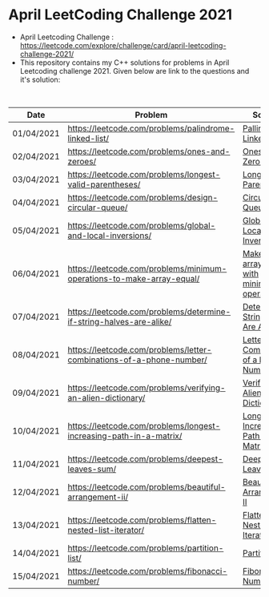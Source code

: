 # April LeetCoding Challenge 2021
* April Leetcoding Challenge : https://leetcode.com/explore/challenge/card/april-leetcoding-challenge-2021/
* This repository contains my C++ solutions for problems in April Leetcoding challenge 2021. Given below are link to the questions and it's solution:
<br />

| Date | Problem | Solution | Difficulty |
| --- | --- | --- | --- |
| 01/04/2021 | https://leetcode.com/problems/palindrome-linked-list/ | [Pallindrome Linked List](https://github.com/mohammedismailb18/LeetCode/blob/main/April%20LeetCoding%20Challenge%202021/Day_01_Pallindrome_Linked_List.cpp) | ![Easy](https://img.shields.io/badge/Easy-5cb85c.svg?style=flat) |
| 02/04/2021 | https://leetcode.com/problems/ones-and-zeroes/ | [Ones and Zeros](https://github.com/mohammedismailb18/LeetCode/blob/main/April%20LeetCoding%20Challenge%202021/Day_02_Ones_and_Zeros.cpp)  | ![Medium](https://img.shields.io/badge/Medium-f0ad4e.svg?style=flat) |
| 03/04/2021 | https://leetcode.com/problems/longest-valid-parentheses/ | [Longest Valid Parenthesis](https://github.com/mohammedismailb18/LeetCode/blob/main/April%20LeetCoding%20Challenge%202021/Day_03_Longest_Valid_Parenthesis.cpp) | ![Hard](https://img.shields.io/badge/Hard-d9534f.svg?style=flat) |
| 04/04/2021 | https://leetcode.com/problems/design-circular-queue/ | [Circular Queue](https://github.com/mohammedismailb18/LeetCode/blob/main/April%20LeetCoding%20Challenge%202021/Day_04_Design_Circular_Queue.c) | ![Medium](https://img.shields.io/badge/Medium-f0ad4e.svg?style=flat) |
| 05/04/2021 | https://leetcode.com/problems/global-and-local-inversions/ | [Global and Local Inversion](https://github.com/mohammedismailb18/LeetCode/blob/main/April%20LeetCoding%20Challenge%202021/Day_05_Global_and_Local_Inversion.cpp) | ![Medium](https://img.shields.io/badge/Medium-f0ad4e.svg?style=flat) |
| 06/04/2021 | https://leetcode.com/problems/minimum-operations-to-make-array-equal/ | [Make an array equal with minimum operations](https://github.com/mohammedismailb18/LeetCode/blob/main/April%20LeetCoding%20Challenge%202021/Day_06_Minimum_Operations_to_Make_Array_Equal.cpp) | ![Medium](https://img.shields.io/badge/Medium-f0ad4e.svg?style=flat) |
| 07/04/2021 | https://leetcode.com/problems/determine-if-string-halves-are-alike/ | [Determine if String Halves Are Alike](https://github.com/mohammedismailb18/LeetCode/blob/main/April%20LeetCoding%20Challenge%202021/Day_07_Determine_if_string_halves_are_alike.cpp) | ![Easy](https://img.shields.io/badge/Easy-5cb85c.svg?style=flat) |
| 08/04/2021 | https://leetcode.com/problems/letter-combinations-of-a-phone-number/ | [Letter Combinations of a Phone Number](https://github.com/mohammedismailb18/LeetCode/blob/main/April%20LeetCoding%20Challenge%202021/Day_08_Letter_Combinations_of_a_Phone_Number.cpp) | ![Medium](https://img.shields.io/badge/Medium-f0ad4e.svg?style=flat) |
| 09/04/2021 | https://leetcode.com/problems/verifying-an-alien-dictionary/ | [Verifying an Alien Dictionary](https://github.com/mohammedismailb18/LeetCode/blob/main/April%20LeetCoding%20Challenge%202021/Day_09_Verifying_an_Alien_Dictionary.cpp) | ![Easy](https://img.shields.io/badge/Easy-5cb85c.svg?style=flat) |
| 10/04/2021 | https://leetcode.com/problems/longest-increasing-path-in-a-matrix/ | [Longest Increasing Path in a Matrix](https://github.com/mohammedismailb18/LeetCode/blob/main/April%20LeetCoding%20Challenge%202021/Day_10_Longest_Increasing_Path_in_a_Matrix.cpp) |  ![Hard](https://img.shields.io/badge/Hard-d9534f.svg?style=flat) |
| 11/04/2021 | https://leetcode.com/problems/deepest-leaves-sum/ | [Deepest Leaves Sum](https://github.com/mohammedismailb18/LeetCode/blob/main/April%20LeetCoding%20Challenge%202021/Day_11_Deepest_Leaves_Sum.cpp) |  ![Medium](https://img.shields.io/badge/Medium-f0ad4e.svg?style=flat) |
| 12/04/2021 | https://leetcode.com/problems/beautiful-arrangement-ii/ | [Beautiful Arrangement II](https://github.com/mohammedismailb18/LeetCode/blob/main/April%20LeetCoding%20Challenge%202021/Day_12_Beautiful_Arrangement_ii.cpp) |  ![Medium](https://img.shields.io/badge/Medium-f0ad4e.svg?style=flat) |
| 13/04/2021 | https://leetcode.com/problems/flatten-nested-list-iterator/ | [Flatten Nested List Iterator](https://github.com/mohammedismailb18/LeetCode/blob/main/April%20LeetCoding%20Challenge%202021/Day_13_Flatten_Nested_List_Iterator.cpp) |  ![Medium](https://img.shields.io/badge/Medium-f0ad4e.svg?style=flat) |
| 14/04/2021 | https://leetcode.com/problems/partition-list/ | [Partition List](https://github.com/mohammedismailb18/LeetCode/blob/main/April%20LeetCoding%20Challenge%202021/Day_14_Partition_List.cpp) |  ![Medium](https://img.shields.io/badge/Medium-f0ad4e.svg?style=flat) |
| 15/04/2021 | https://leetcode.com/problems/fibonacci-number/ | [Fibonacci Number](https://github.com/mohammedismailb18/LeetCode/blob/main/April%20LeetCoding%20Challenge%202021/Day_15_%20Fibonacci_Number.cpp) |  ![Easy](https://img.shields.io/badge/Easy-5cb85c.svg?style=flat) |
